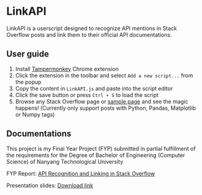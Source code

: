 # LinkAPI
LinkAPI is a userscript designed to recognize API mentions in Stack Overflow posts and link them to their official API documentations.

## User guide
1. Install [Tampermonkey](https://chrome.google.com/webstore/detail/tampermonkey/dhdgffkkebhmkfjojejmpbldmpobfkfo?hl=en) Chrome extension
2. Click the extension in the toolbar and select `Add a new script...` from the popup
3. Copy the content in `LinkAPI.js` and paste into the script editor
4. Click the save button or press `Ctrl + S` to load the script
5. Browse any Stack Overflow page or [sample page](http://stackoverflow.com/questions/35782929/pandas-groupby-memory-deallocation) and see the magic happens! (Currently only support posts with Python, Pandas, Matplotlib or Numpy tags)

## Documentations
This project is my Final Year Project (FYP) submitted in partial fulfillment of the requirements for the Degree of Bachelor of Engineering (Computer Science) of Nanyang Technological University

FYP Report: [API Recognition and Linking in Stack Overflow](http://hdl.handle.net/10356/66634)

Presentation slides: [Download link](https://www.dropbox.com/s/c9m15rhktcgx3b8/API%20Recognition%20and%20Linking%20in%20Stack%20Overflow.pdf?dl=0)